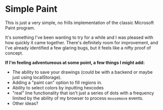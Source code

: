 # Simple Paint

This is just a very simple, no frills implementation of the classic Microsoft Paint program.

It's something I've been wanting to try for a while and I was pleased with how quickly it came together. There's definitely room for improvement, and I've already identified a few glaring bugs, but it feels like a nifty proof of concept.

**If I'm feeling adventureous at some point, a few things I might add:**

- The ability to save your drawings (could be with a backend or maybe just using localStorage).
- Adding a "paint can" option to fill regions in.
- Ability to select colors by inputting hexcodes
- "real" line functionality that isn't just a series of dots with a frequency limited by the ability of my browser to process `mousemove` events.
- Other ideas?

